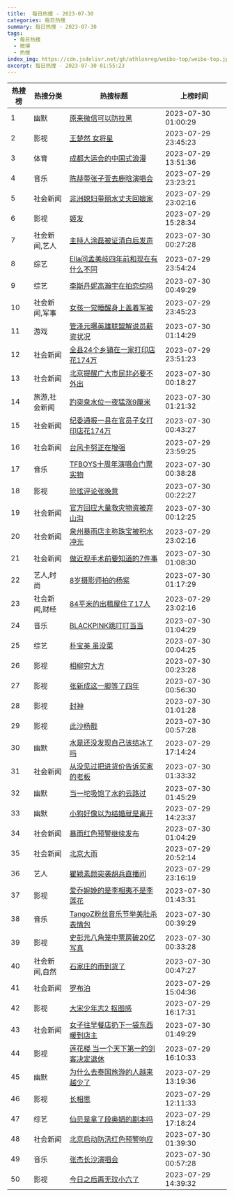 ```yaml
---
title:  每日热搜 - 2023-07-30
categories: 每日热搜
summary: 每日热搜 - 2023-07-30
tags:
  - 每日热搜
  - 微博
  - 热搜
index_img: https://cdn.jsdelivr.net/gh/athlonreg/weibo-top/weibo-top.jpeg
excerpt: 每日热搜 - 2023-07-30 01:55:23
---
```


| 热搜榜 | 热搜分类 | 热搜标题 | 上榜时间 |
| --- | --- | --- | --- |
| 1 | 幽默 | [原来微信可以防拉黑](https://s.weibo.com/weibo%3Fq%3D%2523%E5%8E%9F%E6%9D%A5%E5%BE%AE%E4%BF%A1%E5%8F%AF%E4%BB%A5%E9%98%B2%E6%8B%89%E9%BB%91%2523) | 2023-07-30 01:00:29 | 
| 2 | 影视 | [王楚然 女将星](https://s.weibo.com/weibo%3Fq%3D%2523%E7%8E%8B%E6%A5%9A%E7%84%B6%20%E5%A5%B3%E5%B0%86%E6%98%9F%2523) | 2023-07-29 23:45:23 | 
| 3 | 体育 | [成都大运会的中国式浪漫](https://s.weibo.com/weibo%3Fq%3D%2523%E6%88%90%E9%83%BD%E5%A4%A7%E8%BF%90%E4%BC%9A%E7%9A%84%E4%B8%AD%E5%9B%BD%E5%BC%8F%E6%B5%AA%E6%BC%AB%2523) | 2023-07-29 13:51:36 | 
| 4 | 音乐 | [陈赫带张子萱去鹿晗演唱会](https://s.weibo.com/weibo%3Fq%3D%2523%E9%99%88%E8%B5%AB%E5%B8%A6%E5%BC%A0%E5%AD%90%E8%90%B1%E5%8E%BB%E9%B9%BF%E6%99%97%E6%BC%94%E5%94%B1%E4%BC%9A%2523) | 2023-07-29 23:23:21 | 
| 5 | 社会新闻 | [非洲媳妇带丽水丈夫回娘家](https://s.weibo.com/weibo%3Fq%3D%2523%E9%9D%9E%E6%B4%B2%E5%AA%B3%E5%A6%87%E5%B8%A6%E4%B8%BD%E6%B0%B4%E4%B8%88%E5%A4%AB%E5%9B%9E%E5%A8%98%E5%AE%B6%2523) | 2023-07-29 23:02:16 | 
| 6 | 影视 | [姬发](https://s.weibo.com/weibo%3Fq%3D%2523%E5%A7%AC%E5%8F%91%2523) | 2023-07-29 15:28:34 | 
| 7 | 社会新闻,艺人 | [主持人涂磊被证清白后发声](https://s.weibo.com/weibo%3Fq%3D%2523%E4%B8%BB%E6%8C%81%E4%BA%BA%E6%B6%82%E7%A3%8A%E8%A2%AB%E8%AF%81%E6%B8%85%E7%99%BD%E5%90%8E%E5%8F%91%E5%A3%B0%2523) | 2023-07-30 00:27:28 | 
| 8 | 综艺 | [Ella问孟美岐四年前和现在有什么不同](https://s.weibo.com/weibo%3Fq%3D%2523Ella%E9%97%AE%E5%AD%9F%E7%BE%8E%E5%B2%90%E5%9B%9B%E5%B9%B4%E5%89%8D%E5%92%8C%E7%8E%B0%E5%9C%A8%E6%9C%89%E4%BB%80%E4%B9%88%E4%B8%8D%E5%90%8C%2523) | 2023-07-29 23:54:24 | 
| 9 | 综艺 | [李斯丹妮高瀚宇在拍恋综吗](https://s.weibo.com/weibo%3Fq%3D%2523%E6%9D%8E%E6%96%AF%E4%B8%B9%E5%A6%AE%E9%AB%98%E7%80%9A%E5%AE%87%E5%9C%A8%E6%8B%8D%E6%81%8B%E7%BB%BC%E5%90%97%2523) | 2023-07-30 00:49:29 | 
| 10 | 社会新闻,军事 | [女孩一觉睡醒身上盖着军被](https://s.weibo.com/weibo%3Fq%3D%2523%E5%A5%B3%E5%AD%A9%E4%B8%80%E8%A7%89%E7%9D%A1%E9%86%92%E8%BA%AB%E4%B8%8A%E7%9B%96%E7%9D%80%E5%86%9B%E8%A2%AB%2523) | 2023-07-29 23:45:23 | 
| 11 | 游戏 | [管泽元曝英雄联盟解说员薪资状况](https://s.weibo.com/weibo%3Fq%3D%2523%E7%AE%A1%E6%B3%BD%E5%85%83%E6%9B%9D%E8%8B%B1%E9%9B%84%E8%81%94%E7%9B%9F%E8%A7%A3%E8%AF%B4%E5%91%98%E8%96%AA%E8%B5%84%E7%8A%B6%E5%86%B5%2523) | 2023-07-30 01:14:29 | 
| 12 | 社会新闻 | [全县24个乡镇在一家打印店花174万](https://s.weibo.com/weibo%3Fq%3D%2523%E5%85%A8%E5%8E%BF24%E4%B8%AA%E4%B9%A1%E9%95%87%E5%9C%A8%E4%B8%80%E5%AE%B6%E6%89%93%E5%8D%B0%E5%BA%97%E8%8A%B1174%E4%B8%87%2523) | 2023-07-29 23:51:23 | 
| 13 | 社会新闻 | [北京提醒广大市民非必要不外出](https://s.weibo.com/weibo%3Fq%3D%2523%E5%8C%97%E4%BA%AC%E6%8F%90%E9%86%92%E5%B9%BF%E5%A4%A7%E5%B8%82%E6%B0%91%E9%9D%9E%E5%BF%85%E8%A6%81%E4%B8%8D%E5%A4%96%E5%87%BA%2523) | 2023-07-30 00:18:27 | 
| 14 | 旅游,社会新闻 | [趵突泉水位一夜猛涨9厘米](https://s.weibo.com/weibo%3Fq%3D%2523%E8%B6%B5%E7%AA%81%E6%B3%89%E6%B0%B4%E4%BD%8D%E4%B8%80%E5%A4%9C%E7%8C%9B%E6%B6%A89%E5%8E%98%E7%B1%B3%2523) | 2023-07-30 01:21:32 | 
| 15 | 社会新闻 | [纪委通报一县在官员子女打印店花174万](https://s.weibo.com/weibo%3Fq%3D%2523%E7%BA%AA%E5%A7%94%E9%80%9A%E6%8A%A5%E4%B8%80%E5%8E%BF%E5%9C%A8%E5%AE%98%E5%91%98%E5%AD%90%E5%A5%B3%E6%89%93%E5%8D%B0%E5%BA%97%E8%8A%B1174%E4%B8%87%2523) | 2023-07-30 00:43:27 | 
| 16 | 社会新闻 | [台风卡努正在增强](https://s.weibo.com/weibo%3Fq%3D%2523%E5%8F%B0%E9%A3%8E%E5%8D%A1%E5%8A%AA%E6%AD%A3%E5%9C%A8%E5%A2%9E%E5%BC%BA%2523) | 2023-07-29 23:59:25 | 
| 17 | 音乐 | [TFBOYS十周年演唱会门票实物](https://s.weibo.com/weibo%3Fq%3D%2523TFBOYS%E5%8D%81%E5%91%A8%E5%B9%B4%E6%BC%94%E5%94%B1%E4%BC%9A%E9%97%A8%E7%A5%A8%E5%AE%9E%E7%89%A9%2523) | 2023-07-30 00:38:28 | 
| 18 | 影视 | [玱玹评论张晚意](https://s.weibo.com/weibo%3Fq%3D%2523%E7%8E%B1%E7%8E%B9%E8%AF%84%E8%AE%BA%E5%BC%A0%E6%99%9A%E6%84%8F%2523) | 2023-07-30 00:22:27 | 
| 19 | 社会新闻 | [官方回应大量救灾物资被弃山沟](https://s.weibo.com/weibo%3Fq%3D%2523%E5%AE%98%E6%96%B9%E5%9B%9E%E5%BA%94%E5%A4%A7%E9%87%8F%E6%95%91%E7%81%BE%E7%89%A9%E8%B5%84%E8%A2%AB%E5%BC%83%E5%B1%B1%E6%B2%9F%2523) | 2023-07-30 00:12:25 | 
| 20 | 社会新闻 | [泉州暴雨店主称珠宝被积水冲光](https://s.weibo.com/weibo%3Fq%3D%2523%E6%B3%89%E5%B7%9E%E6%9A%B4%E9%9B%A8%E5%BA%97%E4%B8%BB%E7%A7%B0%E7%8F%A0%E5%AE%9D%E8%A2%AB%E7%A7%AF%E6%B0%B4%E5%86%B2%E5%85%89%2523) | 2023-07-29 23:02:16 | 
| 21 | 社会新闻 | [做近视手术前要知道的7件事](https://s.weibo.com/weibo%3Fq%3D%2523%E5%81%9A%E8%BF%91%E8%A7%86%E6%89%8B%E6%9C%AF%E5%89%8D%E8%A6%81%E7%9F%A5%E9%81%93%E7%9A%847%E4%BB%B6%E4%BA%8B%2523) | 2023-07-30 01:08:30 | 
| 22 | 艺人,时尚 | [8岁摄影师拍的杨紫](https://s.weibo.com/weibo%3Fq%3D%25238%E5%B2%81%E6%91%84%E5%BD%B1%E5%B8%88%E6%8B%8D%E7%9A%84%E6%9D%A8%E7%B4%AB%2523) | 2023-07-30 01:17:29 | 
| 23 | 社会新闻,财经 | [84平米的出租屋住了17人](https://s.weibo.com/weibo%3Fq%3D%252384%E5%B9%B3%E7%B1%B3%E7%9A%84%E5%87%BA%E7%A7%9F%E5%B1%8B%E4%BD%8F%E4%BA%8617%E4%BA%BA%2523) | 2023-07-29 23:02:16 | 
| 24 | 音乐 | [BLACKPINK跳叮叮当当](https://s.weibo.com/weibo%3Fq%3D%2523BLACKPINK%E8%B7%B3%E5%8F%AE%E5%8F%AE%E5%BD%93%E5%BD%93%2523) | 2023-07-30 01:04:29 | 
| 25 | 综艺 | [朴宝英 虽没菜](https://s.weibo.com/weibo%3Fq%3D%2523%E6%9C%B4%E5%AE%9D%E8%8B%B1%20%E8%99%BD%E6%B2%A1%E8%8F%9C%2523) | 2023-07-30 00:04:25 | 
| 26 | 影视 | [相柳穷大方](https://s.weibo.com/weibo%3Fq%3D%2523%E7%9B%B8%E6%9F%B3%E7%A9%B7%E5%A4%A7%E6%96%B9%2523) | 2023-07-30 00:23:28 | 
| 27 | 影视 | [张新成这一脚等了四年](https://s.weibo.com/weibo%3Fq%3D%2523%E5%BC%A0%E6%96%B0%E6%88%90%E8%BF%99%E4%B8%80%E8%84%9A%E7%AD%89%E4%BA%86%E5%9B%9B%E5%B9%B4%2523) | 2023-07-30 00:56:30 | 
| 28 | 影视 | [封神](https://s.weibo.com/weibo%3Fq%3D%2523%E5%B0%81%E7%A5%9E%2523) | 2023-07-30 01:01:28 | 
| 29 | 影视 | [此沙杨戬](https://s.weibo.com/weibo%3Fq%3D%2523%E6%AD%A4%E6%B2%99%E6%9D%A8%E6%88%AC%2523) | 2023-07-30 00:57:28 | 
| 30 | 幽默 | [水是还没发现自己该结冰了吗](https://s.weibo.com/weibo%3Fq%3D%2523%E6%B0%B4%E6%98%AF%E8%BF%98%E6%B2%A1%E5%8F%91%E7%8E%B0%E8%87%AA%E5%B7%B1%E8%AF%A5%E7%BB%93%E5%86%B0%E4%BA%86%E5%90%97%2523) | 2023-07-29 17:14:24 | 
| 31 | 社会新闻 | [从没见过把进货价告诉买家的老板](https://s.weibo.com/weibo%3Fq%3D%2523%E4%BB%8E%E6%B2%A1%E8%A7%81%E8%BF%87%E6%8A%8A%E8%BF%9B%E8%B4%A7%E4%BB%B7%E5%91%8A%E8%AF%89%E4%B9%B0%E5%AE%B6%E7%9A%84%E8%80%81%E6%9D%BF%2523) | 2023-07-30 01:33:32 | 
| 32 | 幽默 | [当一坨吸饱了水的云路过](https://s.weibo.com/weibo%3Fq%3D%2523%E5%BD%93%E4%B8%80%E5%9D%A8%E5%90%B8%E9%A5%B1%E4%BA%86%E6%B0%B4%E7%9A%84%E4%BA%91%E8%B7%AF%E8%BF%87%2523) | 2023-07-30 01:45:29 | 
| 33 | 幽默 | [小狗好像以为结婚就是离开](https://s.weibo.com/weibo%3Fq%3D%2523%E5%B0%8F%E7%8B%97%E5%A5%BD%E5%83%8F%E4%BB%A5%E4%B8%BA%E7%BB%93%E5%A9%9A%E5%B0%B1%E6%98%AF%E7%A6%BB%E5%BC%80%2523) | 2023-07-29 14:23:37 | 
| 34 | 社会新闻 | [暴雨红色预警继续发布](https://s.weibo.com/weibo%3Fq%3D%2523%E6%9A%B4%E9%9B%A8%E7%BA%A2%E8%89%B2%E9%A2%84%E8%AD%A6%E7%BB%A7%E7%BB%AD%E5%8F%91%E5%B8%83%2523) | 2023-07-30 01:04:29 | 
| 35 | 社会新闻 | [北京大雨](https://s.weibo.com/weibo%3Fq%3D%2523%E5%8C%97%E4%BA%AC%E5%A4%A7%E9%9B%A8%2523) | 2023-07-29 20:52:14 | 
| 36 | 艺人 | [瞿颖素颜突袭胡兵直播间](https://s.weibo.com/weibo%3Fq%3D%2523%E7%9E%BF%E9%A2%96%E7%B4%A0%E9%A2%9C%E7%AA%81%E8%A2%AD%E8%83%A1%E5%85%B5%E7%9B%B4%E6%92%AD%E9%97%B4%2523) | 2023-07-29 23:16:19 | 
| 37 | 影视 | [爱乔婉娩的是李相夷不是李莲花](https://s.weibo.com/weibo%3Fq%3D%2523%E7%88%B1%E4%B9%94%E5%A9%89%E5%A8%A9%E7%9A%84%E6%98%AF%E6%9D%8E%E7%9B%B8%E5%A4%B7%E4%B8%8D%E6%98%AF%E6%9D%8E%E8%8E%B2%E8%8A%B1%2523) | 2023-07-30 01:43:31 | 
| 38 | 音乐 | [TangoZ粉丝音乐节举美肚杀表情包](https://s.weibo.com/weibo%3Fq%3D%2523TangoZ%E7%B2%89%E4%B8%9D%E9%9F%B3%E4%B9%90%E8%8A%82%E4%B8%BE%E7%BE%8E%E8%82%9A%E6%9D%80%E8%A1%A8%E6%83%85%E5%8C%85%2523) | 2023-07-30 00:39:29 | 
| 39 | 影视 | [史彭元八角笼中票房破20亿写真](https://s.weibo.com/weibo%3Fq%3D%2523%E5%8F%B2%E5%BD%AD%E5%85%83%E5%85%AB%E8%A7%92%E7%AC%BC%E4%B8%AD%E7%A5%A8%E6%88%BF%E7%A0%B420%E4%BA%BF%E5%86%99%E7%9C%9F%2523) | 2023-07-30 00:33:28 | 
| 40 | 社会新闻,自然 | [石家庄的雨到货了](https://s.weibo.com/weibo%3Fq%3D%2523%E7%9F%B3%E5%AE%B6%E5%BA%84%E7%9A%84%E9%9B%A8%E5%88%B0%E8%B4%A7%E4%BA%86%2523) | 2023-07-30 00:47:27 | 
| 41 | 社会新闻 | [罗布泊](https://s.weibo.com/weibo%3Fq%3D%2523%E7%BD%97%E5%B8%83%E6%B3%8A%2523) | 2023-07-29 15:04:36 | 
| 42 | 影视 | [大宋少年志2 抠图感](https://s.weibo.com/weibo%3Fq%3D%2523%E5%A4%A7%E5%AE%8B%E5%B0%91%E5%B9%B4%E5%BF%972%20%E6%8A%A0%E5%9B%BE%E6%84%9F%2523) | 2023-07-29 16:17:31 | 
| 43 | 社会新闻 | [女子往早餐店扔下一袋东西暖到店主](https://s.weibo.com/weibo%3Fq%3D%2523%E5%A5%B3%E5%AD%90%E5%BE%80%E6%97%A9%E9%A4%90%E5%BA%97%E6%89%94%E4%B8%8B%E4%B8%80%E8%A2%8B%E4%B8%9C%E8%A5%BF%E6%9A%96%E5%88%B0%E5%BA%97%E4%B8%BB%2523) | 2023-07-30 01:49:29 | 
| 44 | 影视 | [莲花楼 当一个天下第一的剑客决定退休](https://s.weibo.com/weibo%3Fq%3D%2523%E8%8E%B2%E8%8A%B1%E6%A5%BC%20%E5%BD%93%E4%B8%80%E4%B8%AA%E5%A4%A9%E4%B8%8B%E7%AC%AC%E4%B8%80%E7%9A%84%E5%89%91%E5%AE%A2%E5%86%B3%E5%AE%9A%E9%80%80%E4%BC%91%2523) | 2023-07-29 16:10:33 | 
| 45 | 幽默 | [为什么去泰国旅游的人越来越少了](https://s.weibo.com/weibo%3Fq%3D%2523%E4%B8%BA%E4%BB%80%E4%B9%88%E5%8E%BB%E6%B3%B0%E5%9B%BD%E6%97%85%E6%B8%B8%E7%9A%84%E4%BA%BA%E8%B6%8A%E6%9D%A5%E8%B6%8A%E5%B0%91%E4%BA%86%2523) | 2023-07-29 13:19:36 | 
| 46 | 影视 | [长相思](https://s.weibo.com/weibo%3Fq%3D%2523%E9%95%BF%E7%9B%B8%E6%80%9D%2523) | 2023-07-29 12:11:33 | 
| 47 | 综艺 | [仙贝是拿了段奥娟的剧本吗](https://s.weibo.com/weibo%3Fq%3D%2523%E4%BB%99%E8%B4%9D%E6%98%AF%E6%8B%BF%E4%BA%86%E6%AE%B5%E5%A5%A5%E5%A8%9F%E7%9A%84%E5%89%A7%E6%9C%AC%E5%90%97%2523) | 2023-07-29 17:18:24 | 
| 48 | 社会新闻 | [北京启动防汛红色预警响应](https://s.weibo.com/weibo%3Fq%3D%2523%E5%8C%97%E4%BA%AC%E5%90%AF%E5%8A%A8%E9%98%B2%E6%B1%9B%E7%BA%A2%E8%89%B2%E9%A2%84%E8%AD%A6%E5%93%8D%E5%BA%94%2523) | 2023-07-30 01:39:30 | 
| 49 | 音乐 | [张杰长沙演唱会](https://s.weibo.com/weibo%3Fq%3D%2523%E5%BC%A0%E6%9D%B0%E9%95%BF%E6%B2%99%E6%BC%94%E5%94%B1%E4%BC%9A%2523) | 2023-07-30 00:57:28 | 
| 50 | 影视 | [今日之后再无玟小六了](https://s.weibo.com/weibo%3Fq%3D%2523%E4%BB%8A%E6%97%A5%E4%B9%8B%E5%90%8E%E5%86%8D%E6%97%A0%E7%8E%9F%E5%B0%8F%E5%85%AD%E4%BA%86%2523) | 2023-07-29 14:39:32 | 

